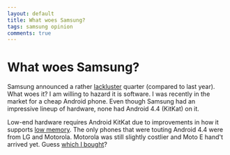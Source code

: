 ```yaml
---
layout: default
title: What woes Samsung?
tags: samsung opinion
comments: true
---
```

# What woes Samsung?

Samsung announced a rather [lackluster](http://techcrunch.com/2014/07/17/sad-sung/) quarter (compared to last year). What woes it? I am willing to hazard it is software. I was recently in the market for a cheap Android phone. Even though Samsung had an impressive lineup of hardware, none had Android 4.4 (KitKat) on it.

Low-end hardware requires Android KitKat due to improvements in how it supports [low memory](https://source.android.com/devices/tech/config/low-ram). The only phones that were touting Android 4.4 were from LG and Motorola. Motorola was still slightly costlier and Moto E hand't arrived yet. Guess [which I bought](_posts/2014/2014-04-11-dual-sim-lg-l40-(d175f)-with-android-kitkat.md)?
